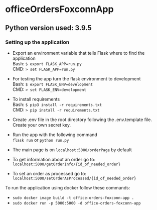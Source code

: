
# officeOrdersFoxconnApp

## Python version used: 3.9.5

### Setting up the application
- Export an environment variable that tells Flask where to find the application \
    Bash: `$ export FLASK_APP=run.py` \
    CMD: `> set FLASK_APP=run.py`

- For testing the app turn the flask environment to development \
    Bash: `$ export FLASK_ENV=development` \
    CMD: `> set FLASK_ENV=development`

- To install requirements \
    Bash: `$ pip3 install -r requirements.txt` \
    CMD: `> pip install -r requirements.txt`

- Create .env file in the root directory following the .env.template file. Create your own secret key.

- Run the app with the following command \
    `flask run` or `python run.py`

- The main page is on `localhost:5000/orderPage` by default

- To get information about an order go to: `localhost:5000/getOrderInfo/{id_of_needed_order}`
- To set an order as processed go to: `localhost:5000/setOrderAsProcessed/{id_of_needed_order}`


To run the application using docker follow these commands:
- `sudo docker image build -t office-orders-foxconn-app .`
- `sudo docker run -p 5000:5000 -d office-orders-foxconn-app`
